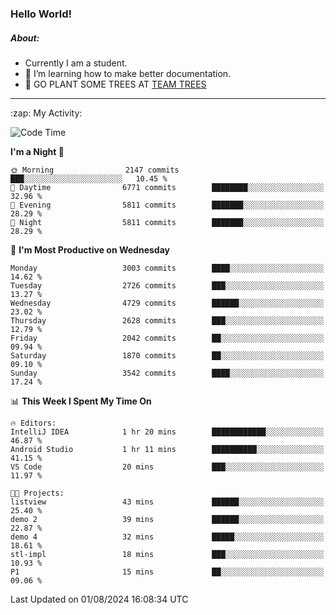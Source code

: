 ### Hello World!

##### About:
- Currently I am a student.
- 🌱 I’m learning how to make better documentation.
- 🌱 GO PLANT SOME TREES AT [TEAM TREES](https://teamtrees.org/)

---
  <summary>:zap: My Activity:</summary>
  
<!--START_SECTION:waka-->
![Code Time](http://img.shields.io/badge/Code%20Time-1%2C382%20hrs%2041%20mins-blue)

**I'm a Night 🦉** 

```text
🌞 Morning                2147 commits        ███░░░░░░░░░░░░░░░░░░░░░░   10.45 % 
🌆 Daytime                6771 commits        ████████░░░░░░░░░░░░░░░░░   32.96 % 
🌃 Evening                5811 commits        ███████░░░░░░░░░░░░░░░░░░   28.29 % 
🌙 Night                  5811 commits        ███████░░░░░░░░░░░░░░░░░░   28.29 % 
```
📅 **I'm Most Productive on Wednesday** 

```text
Monday                   3003 commits        ████░░░░░░░░░░░░░░░░░░░░░   14.62 % 
Tuesday                  2726 commits        ███░░░░░░░░░░░░░░░░░░░░░░   13.27 % 
Wednesday                4729 commits        ██████░░░░░░░░░░░░░░░░░░░   23.02 % 
Thursday                 2628 commits        ███░░░░░░░░░░░░░░░░░░░░░░   12.79 % 
Friday                   2042 commits        ██░░░░░░░░░░░░░░░░░░░░░░░   09.94 % 
Saturday                 1870 commits        ██░░░░░░░░░░░░░░░░░░░░░░░   09.10 % 
Sunday                   3542 commits        ████░░░░░░░░░░░░░░░░░░░░░   17.24 % 
```


📊 **This Week I Spent My Time On** 

```text
🔥 Editors: 
IntelliJ IDEA            1 hr 20 mins        ████████████░░░░░░░░░░░░░   46.87 % 
Android Studio           1 hr 11 mins        ██████████░░░░░░░░░░░░░░░   41.15 % 
VS Code                  20 mins             ███░░░░░░░░░░░░░░░░░░░░░░   11.97 % 

🐱‍💻 Projects: 
listview                 43 mins             ██████░░░░░░░░░░░░░░░░░░░   25.40 % 
demo 2                   39 mins             ██████░░░░░░░░░░░░░░░░░░░   22.87 % 
demo 4                   32 mins             █████░░░░░░░░░░░░░░░░░░░░   18.61 % 
stl-impl                 18 mins             ███░░░░░░░░░░░░░░░░░░░░░░   10.93 % 
P1                       15 mins             ██░░░░░░░░░░░░░░░░░░░░░░░   09.06 % 
```


 Last Updated on 01/08/2024 16:08:34 UTC
<!--END_SECTION:waka-->
